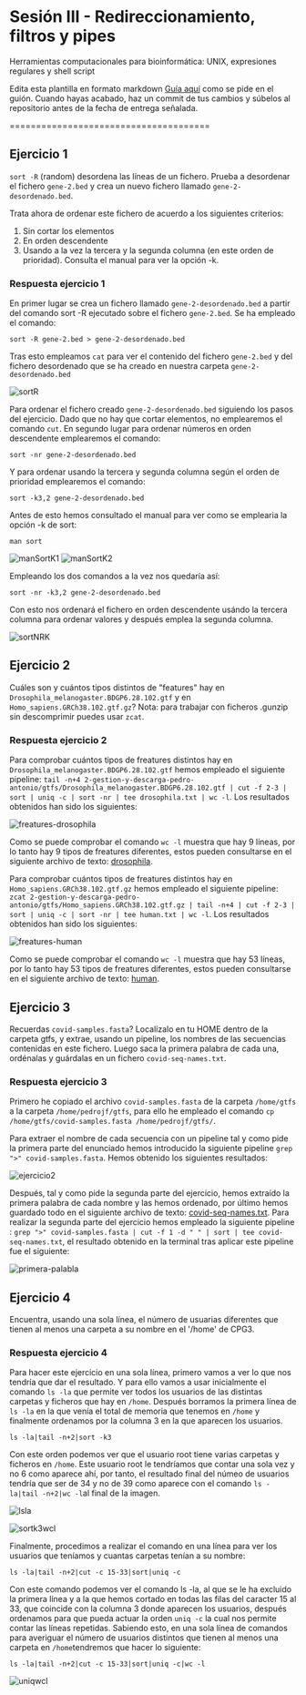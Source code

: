 # Sesión III - Redireccionamiento, filtros y pipes

Herramientas computacionales para bioinformática: UNIX, expresiones regulares y shell script

Edita esta plantilla en formato markdown [Guía aquí](https://guides.github.com/features/mastering-markdown/) como se pide en el guión. 
Cuando hayas acabado, haz un commit de tus cambios y súbelos al repositorio antes de la fecha de entrega señalada. 

======================================


## Ejercicio 1
`sort -R` (random) desordena las líneas de un fichero. Prueba a desordenar el fichero `gene-2.bed` y crea un nuevo fichero llamado `gene-2-desordenado.bed`.

Trata ahora de ordenar este fichero de acuerdo a los siguientes criterios: 
1. Sin cortar los elementos
2. En orden descendente
3. Usando a la vez la tercera y la segunda columna (en este orden de prioridad). Consulta el manual para ver la opción -k. 

### Respuesta ejercicio 1
En primer lugar se crea un fichero llamado `gene-2-desordenado.bed` a partir del comando sort -R ejecutado sobre el fichero `gene-2.bed`. Se ha empleado el comando: 

`sort -R gene-2.bed > gene-2-desordenado.bed`

Tras esto empleamos `cat` para ver el contenido del fichero `gene-2.bed` y del fichero desordenado que se ha creado en nuestra carpeta `gene-2-desordenado.bed`

![sortR](images/sortR.png)

Para ordenar el fichero creado `gene-2-desordenado.bed` siguiendo los pasos del ejercicio. Dado que no hay que cortar elementos, no emplearemos el comando `cut`. 
En segundo lugar para ordenar números en orden descendente emplearemos el comando:

`sort -nr gene-2-desordenado.bed`

Y para ordenar usando la tercera y segunda columna según el orden de prioridad emplearemos el comando: 

`sort -k3,2 gene-2-desordenado.bed `

Antes de esto hemos consultado el manual para ver como se emplearia la opción -k de sort: 

`man sort`

![manSortK1](images/manSortK1.png)
![manSortK2](images/manSortK2.png)

Empleando los dos comandos a la vez nos quedaría así:

`sort -nr -k3,2 gene-2-desordenado.bed`

Con esto nos ordenará el fichero en orden descendente usándo la tercera columna para ordenar valores y después emplea la segunda columna.
 
![sortNRK](images/sortNRK.PNG)




## Ejercicio 2

Cuáles son y cuántos tipos distintos de "features" hay en `Drosophila_melanogaster.BDGP6.28.102.gtf` y en `Homo_sapiens.GRCh38.102.gtf.gz`? Nota: para trabajar con ficheros .gunzip sin descomprimir puedes usar `zcat`.

### Respuesta ejercicio 2

Para comprobar cuántos tipos de freatures distintos hay en `Drosophila_melanogaster.BDGP6.28.102.gtf` hemos empleado el siguiente pipeline: `tail -n+4 2-gestion-y-descarga-pedro-antonio/gtfs/Drosophila_melanogaster.BDGP6.28.102.gtf | cut -f 2-3 | sort | uniq -c | sort -nr | tee drosophila.txt | wc -l`. Los resultados obtenidos han sido los siguientes:

![freatures-drosophila](images/freatures-drosophila.PNG)

Como se puede comprobar el comando `wc -l` muestra que hay 9 líneas, por lo tanto hay 9 tipos de freatures diferentes, estos pueden consultarse en el siguiente archivo de texto: [drosophila](documents/drosophila.txt).

Para comprobar cuántos tipos de freatures distintos hay en `Homo_sapiens.GRCh38.102.gtf.gz` hemos empleado el siguiente pipeline: `zcat 2-gestion-y-descarga-pedro-antonio/gtfs/Homo_sapiens.GRCh38.102.gtf.gz | tail -n+4 | cut -f 2-3 | sort | uniq -c | sort -nr | tee human.txt | wc -l`. Los resultados obtenidos han sido los siguientes:

![freatures-human](images/freatures-human.PNG)

Como se puede comprobar el comando `wc -l` muestra que hay 53 líneas, por lo tanto hay 53 tipos de freatures diferentes, estos pueden consultarse en el siguiente archivo de texto: [human](documents/human.txt).

## Ejercicio 3

Recuerdas `covid-samples.fasta`? Localízalo en tu HOME dentro de la carpeta gtfs, y extrae, usando un pipeline, los nombres de las secuencias contenidas en este fichero. Luego saca la primera palabra de cada una, ordénalas y guárdalas en un fichero `covid-seq-names.txt`.

### Respuesta ejercicio 3

Primero he copiado el archivo `covid-samples.fasta` de la carpeta `/home/gtfs` a la carpeta `/home/pedrojf/gtfs`, para ello he empleado el comando `cp /home/gtfs/covid-samples.fasta /home/pedrojf/gtfs/`.

Para extraer el nombre de cada secuencia con un pipeline tal y como pide la primera parte del enunciado hemos introducido la siguiente pipeline `grep ">" covid-samples.fasta`. Hemos obtenido los siguientes resultados:

![ejercicio2](images/nombres-secuencias.PNG)

Después, tal y como pide la segunda parte del ejercicio, hemos extraído la primera palabra de cada nombre y las hemos ordenado, por último hemos guardado todo en el siguiente archivo de texto: [covid-seq-names.txt](documents/covid-seq-names.txt). Para realizar la segunda parte del ejercicio hemos empleado la siguiente pipeline : `grep ">" covid-samples.fasta | cut -f 1 -d " " | sort | tee covid-seq-names.txt`, el resultado obtenido en la terminal tras aplicar este pipeline fue el siguiente:

![primera-palabla](images/primera-palabra.PNG)

## Ejercicio 4

Encuentra, usando una sola línea, el número de usuarias diferentes que tienen al menos una carpeta a su nombre en el '/home' de CPG3.

### Respuesta ejercicio 4

Para hacer este ejercicio en una sola línea, primero vamos a ver lo que nos tendría que dar el resultado. Y para ello vamos a usar inicialmente el comando `ls -la` que permite ver todos los usuarios de las distintas carpetas y ficheros que hay en `/home`. Después borramos la primera línea de `ls -la` en la que venía el total de memoria que tenemos en `/home` y finalmente ordenamos por la columna 3 en la que aparecen los usuarios. 

`ls -la|tail -n+2|sort -k3`

Con este orden podemos ver que el usuario root tiene varias carpetas y ficheros en `/home`. Este usuario root le tendríamos que contar una sola vez y no 6 como aparece ahí, por tanto, el resultado final del númeo de usuarios tendría que ser de 34 y no de 39 como aparece con el comando `ls -la|tail -n+2|wc -l`al final de la imagen.   


![lsla](images/lsla.png)

![sortk3wcl](images/sortk3wcl.PNG)





Finalmente, procedimos a realizar el comando en una línea para ver los usuarios que teníamos y cuantas carpetas tenían a su nombre:

`ls -la|tail -n+2|cut -c 15-33|sort|uniq -c`

Con este comando podemos ver el comando ls -la, al que se le ha excluido la primera línea y a la que hemos cortado en todas las filas del caracter 15 al 33, que coincide con la columna 3 donde aparecen los usuarios, después ordenamos para que pueda actuar la orden `uniq -c` la cual nos permite contar las líneas repetidas. 
Sabiendo esto, en una sola línea de comandos para averiguar el número de usuarios distintos que tienen al menos una carpeta en `/home`tendremos que hacer lo siguiente:

`ls -la|tail -n+2|cut -c 15-33|sort|uniq -c|wc -l`


![uniqwcl](images/uniqwcl.png)









